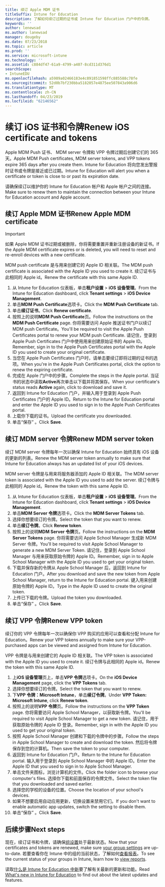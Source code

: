 ```yaml
---
title: 续订 Apple MDM 证书
titleSuffix: Intune for Education
description: 了解如何续订过期的证书或 Intune for Education 门户中的令牌。
keywords: ''
author: lenewsad
ms.author: lanewsad
manager: dougeby
ms.date: 07/23/2018
ms.topic: article
ms.prod: ''
ms.service: microsoft-intune
ms.technology: ''
ms.assetid: c884df47-61a9-4799-a407-8cd311d376d1
searchScope:
- IntuneEDU
ms.openlocfilehash: a5989a02466183e4c891851598ffc885588c78fe
ms.sourcegitcommit: 52d0b7bf230bba5182057e4875ee507843a906d6
ms.translationtype: MT
ms.contentlocale: zh-CN
ms.lasthandoff: 04/23/2019
ms.locfileid: "62146562"
---
```

# <a name="renew-ios-certificate-and-tokens"></a><span data-ttu-id="7f0be-103">续订 iOS 证书和令牌</span><span class="sxs-lookup"><span data-stu-id="7f0be-103">Renew iOS certificate and tokens</span></span>
<span data-ttu-id="7f0be-104">Apple MDM Push 证书、 MDM server 令牌和 VPP 令牌过期后创建它们的 365 天。</span><span class="sxs-lookup"><span data-stu-id="7f0be-104">Apple MDM Push certificates, MDM server tokens, and VPP tokens expire 365 days after you create them.</span></span> <span data-ttu-id="7f0be-105">Intune for Education 将向您发出警报时证书或令牌是接近或已过期。</span><span class="sxs-lookup"><span data-stu-id="7f0be-105">Intune for Education will alert you when a certificate or token is close to or past its expiration date.</span></span> 

<span data-ttu-id="7f0be-106">请确保续订以维护你的 Intune for Education 帐户和 Apple 帐户之间的连接。</span><span class="sxs-lookup"><span data-stu-id="7f0be-106">Make sure to renew them to maintain the connection between your Intune for Education account and Apple account.</span></span>  

## <a name="renew-apple-mdm--certificate"></a><span data-ttu-id="7f0be-107">续订 Apple MDM 证书</span><span class="sxs-lookup"><span data-stu-id="7f0be-107">Renew Apple MDM  certificate</span></span>  
> [!IMPORTANT]
> <span data-ttu-id="7f0be-108">如果 Apple MDM 证书过期或被删除，你将需要重置并重新注册设备的新证书。</span><span class="sxs-lookup"><span data-stu-id="7f0be-108">If the Apple MDM certificate expires or is deleted, you will need to reset and re-enroll devices with a new certificate.</span></span>  

<span data-ttu-id="7f0be-109">MDM push certificate 是与用来创建它的 Apple ID 相关联。</span><span class="sxs-lookup"><span data-stu-id="7f0be-109">The MDM push certificate is associated with the Apple ID you used to create it.</span></span> <span data-ttu-id="7f0be-110">续订证书与此相同的 Apple id。</span><span class="sxs-lookup"><span data-stu-id="7f0be-110">Renew the certificate with this same Apple ID.</span></span>

1. <span data-ttu-id="7f0be-111">从 Intune for Education 仪表板，单击**租户设置** > **iOS 设备管理**。</span><span class="sxs-lookup"><span data-stu-id="7f0be-111">From the Intune for Education dashboard, click **Tenant settings** > **iOS Device Management**.</span></span>
2. <span data-ttu-id="7f0be-112">单击**MDM Push Certificate**选项卡。</span><span class="sxs-lookup"><span data-stu-id="7f0be-112">Click the **MDM Push Certificate** tab.</span></span>
3. <span data-ttu-id="7f0be-113">单击**续订证书**。</span><span class="sxs-lookup"><span data-stu-id="7f0be-113">Click **Renew certificate**.</span></span>
4. <span data-ttu-id="7f0be-114">按照上的说明**MDM Push Certificate**页。</span><span class="sxs-lookup"><span data-stu-id="7f0be-114">Follow the instructions on the **MDM Push Certificate** page.</span></span> <span data-ttu-id="7f0be-115">你将需要访问 Apple 推送证书门户以续订 MDM push Certificate。</span><span class="sxs-lookup"><span data-stu-id="7f0be-115">You'll be required to visit the Apple Push Certificates portal to renew your MDM push Certificate.</span></span> <span data-ttu-id="7f0be-116">请记住，登录到 Apple Push Certificates 门户中使用用来创建原始证书的 Apple ID。</span><span class="sxs-lookup"><span data-stu-id="7f0be-116">Remember, sign in to the Apple Push Certificates portal with the Apple ID you used to create your original certificate.</span></span>
5. <span data-ttu-id="7f0be-117">当您在 Apple Push Certificates 门户时，请单击要续订即将过期的证书的选项。</span><span class="sxs-lookup"><span data-stu-id="7f0be-117">When you're in the Apple Push Certificates portal, click the option to renew the expiring certificate.</span></span> 
6. <span data-ttu-id="7f0be-118">完成在 Apple 门户中的步骤。</span><span class="sxs-lookup"><span data-stu-id="7f0be-118">Complete the steps in the Apple portal.</span></span> <span data-ttu-id="7f0be-119">当证书的状态中读取**Active**再次单击以下载并将其保存。</span><span class="sxs-lookup"><span data-stu-id="7f0be-119">When your certificate's status reads **Active** again, click to download and save it.</span></span>
7. <span data-ttu-id="7f0be-120">返回到 Intune for Education 门户，并输入用于登录到 Apple Push Certificates 门户的 Apple ID。</span><span class="sxs-lookup"><span data-stu-id="7f0be-120">Return to the Intune for Education portal and enter the Apple ID you used to sign in to the Apple Push Certificates portal.</span></span>
8. <span data-ttu-id="7f0be-121">上载你下载的证书。</span><span class="sxs-lookup"><span data-stu-id="7f0be-121">Upload the certificate you downloaded.</span></span>
9. <span data-ttu-id="7f0be-122">单击“保存” 。</span><span class="sxs-lookup"><span data-stu-id="7f0be-122">Click **Save**.</span></span>

## <a name="renew-mdm-server-token"></a><span data-ttu-id="7f0be-123">续订 MDM server 令牌</span><span class="sxs-lookup"><span data-stu-id="7f0be-123">Renew MDM server token</span></span>

<span data-ttu-id="7f0be-124">续订 MDM server 令牌每年一次以确保 Intune for Education 始终具有 iOS 设备的更新的列表。</span><span class="sxs-lookup"><span data-stu-id="7f0be-124">Renew the MDM server token annually to make sure that Intune for Education always has an updated list of your iOS devices.</span></span>

<span data-ttu-id="7f0be-125">MDM server 令牌是与用来将服务器添加的 Apple ID 相关联。</span><span class="sxs-lookup"><span data-stu-id="7f0be-125">The MDM server token is associated with the Apple ID you used to add the server.</span></span> <span data-ttu-id="7f0be-126">续订令牌与此相同的 Apple id。</span><span class="sxs-lookup"><span data-stu-id="7f0be-126">Renew the token with this same Apple ID.</span></span> 

1. <span data-ttu-id="7f0be-127">从 Intune for Education 仪表板，单击**租户设置** > **iOS 设备管理**。</span><span class="sxs-lookup"><span data-stu-id="7f0be-127">From the Intune for Education dashboard, click **Tenant settings** > **iOS Device Management**.</span></span>
2. <span data-ttu-id="7f0be-128">单击**MDM Server 令牌**选项卡。</span><span class="sxs-lookup"><span data-stu-id="7f0be-128">Click the **MDM Server Tokens** tab.</span></span>
3. <span data-ttu-id="7f0be-129">选择你想要续订的令牌。</span><span class="sxs-lookup"><span data-stu-id="7f0be-129">Select the token that you want to renew.</span></span>
4. <span data-ttu-id="7f0be-130">单击**续订令牌**。</span><span class="sxs-lookup"><span data-stu-id="7f0be-130">Click **Renew token**.</span></span>
5. <span data-ttu-id="7f0be-131">按照上的说明**MDM Server 令牌**页。</span><span class="sxs-lookup"><span data-stu-id="7f0be-131">Follow the instructions on the **MDM Server Tokens** page.</span></span> <span data-ttu-id="7f0be-132">你将需要访问 Apple School Manager 生成新 MDM Server 令牌。</span><span class="sxs-lookup"><span data-stu-id="7f0be-132">You'll be required to visit Apple School Manager to generate a new MDM Server Token.</span></span> <span data-ttu-id="7f0be-133">请记住，登录到 Apple School Manager 与用来获取原始令牌的 Apple ID。</span><span class="sxs-lookup"><span data-stu-id="7f0be-133">Remember, sign in to Apple School Manager with the Apple ID you used to get your original token.</span></span>
6. <span data-ttu-id="7f0be-134">下载并保存新的令牌从 Apple School Manager 后，返回到 Intune for Education 门户。</span><span class="sxs-lookup"><span data-stu-id="7f0be-134">After you download and save the new token from Apple School Manager, return to the Intune for Education portal.</span></span> <span data-ttu-id="7f0be-135">键入用来创建原始令牌的 Apple ID。</span><span class="sxs-lookup"><span data-stu-id="7f0be-135">Type in the Apple ID used to create the original token.</span></span>
7. <span data-ttu-id="7f0be-136">上传已下载的令牌。</span><span class="sxs-lookup"><span data-stu-id="7f0be-136">Upload the token you downloaded.</span></span>
8. <span data-ttu-id="7f0be-137">单击“保存” 。</span><span class="sxs-lookup"><span data-stu-id="7f0be-137">Click **Save**.</span></span>


## <a name="renew-vpp-token"></a><span data-ttu-id="7f0be-138">续订 VPP 令牌</span><span class="sxs-lookup"><span data-stu-id="7f0be-138">Renew VPP token</span></span>
<span data-ttu-id="7f0be-139">续订你的 VPP 令牌每年一次以确保你 VPP 购买的应用可以查看和分配 Intune for Education。</span><span class="sxs-lookup"><span data-stu-id="7f0be-139">Renew your VPP tokens annually to make sure your VPP-purchased apps can be viewed and assigned from Intune for Education.</span></span>  

<span data-ttu-id="7f0be-140">VPP 令牌是与用来创建它的 Apple ID 相关联。</span><span class="sxs-lookup"><span data-stu-id="7f0be-140">The VPP token is associated with the Apple ID you used to create it.</span></span> <span data-ttu-id="7f0be-141">续订令牌与此相同的 Apple id。</span><span class="sxs-lookup"><span data-stu-id="7f0be-141">Renew the token with this same Apple ID.</span></span>  

1. <span data-ttu-id="7f0be-142">上**iOS 设备管理**页上，单击**VPP 令牌**选项卡。</span><span class="sxs-lookup"><span data-stu-id="7f0be-142">On the **iOS Device Management** page, click the **VPP Tokens** tab.</span></span>
2. <span data-ttu-id="7f0be-143">选择你想要续订的令牌。</span><span class="sxs-lookup"><span data-stu-id="7f0be-143">Select the token that you want to renew.</span></span>
3. <span data-ttu-id="7f0be-144">下**VPP 令牌：Microsoft Intune**，单击**续订令牌**。</span><span class="sxs-lookup"><span data-stu-id="7f0be-144">Under **VPP Token: Microsoft Intune**, click **Renew token**.</span></span>
4. <span data-ttu-id="7f0be-145">按照上的说明**VPP 令牌**页。</span><span class="sxs-lookup"><span data-stu-id="7f0be-145">Follow the instructions on the **VPP Token** page.</span></span> <span data-ttu-id="7f0be-146">你将需要访问 Apple School Manager，以获取新令牌。</span><span class="sxs-lookup"><span data-stu-id="7f0be-146">You'll be required to visit Apple School Manager to get a new token.</span></span> <span data-ttu-id="7f0be-147">请记住，用于获取原始令牌的 Apple ID 登录。</span><span class="sxs-lookup"><span data-stu-id="7f0be-147">Remember, sign in with the Apple ID you used to get your original token.</span></span>
5. <span data-ttu-id="7f0be-148">按照 Apple School Manager 创建和下载的令牌中的步骤。</span><span class="sxs-lookup"><span data-stu-id="7f0be-148">Follow the steps in Apple School Manager to create and download the token.</span></span> <span data-ttu-id="7f0be-149">然后将令牌保存到您的计算机。</span><span class="sxs-lookup"><span data-stu-id="7f0be-149">Then save the token to your computer.</span></span>
6. <span data-ttu-id="7f0be-150">返回到 Intune for Education 门户。</span><span class="sxs-lookup"><span data-stu-id="7f0be-150">Return to the Intune for Education portal.</span></span> <span data-ttu-id="7f0be-151">输入用于登录到 Apple School Manager 中的 Apple ID。</span><span class="sxs-lookup"><span data-stu-id="7f0be-151">Enter the Apple ID that you used to sign in to Apple School Manager.</span></span>
7. <span data-ttu-id="7f0be-152">单击文件夹图标，浏览计算机的文件。</span><span class="sxs-lookup"><span data-stu-id="7f0be-152">Click the folder icon to browse your computer's files.</span></span> <span data-ttu-id="7f0be-153">选择你下载和前面保存的令牌文件。</span><span class="sxs-lookup"><span data-stu-id="7f0be-153">Select the token file that you downloaded and saved earlier.</span></span>
8. <span data-ttu-id="7f0be-154">选择您的学校的设备的位置。</span><span class="sxs-lookup"><span data-stu-id="7f0be-154">Choose the location of your school's devices.</span></span>
9. <span data-ttu-id="7f0be-155">如果不想要启用自动应用更新，切换设置来禁用它们。</span><span class="sxs-lookup"><span data-stu-id="7f0be-155">If you don't want to enable automatic app updates, switch the setting to disable them.</span></span> 
10. <span data-ttu-id="7f0be-156">单击“保存” 。</span><span class="sxs-lookup"><span data-stu-id="7f0be-156">Click **Save**.</span></span>

## <a name="next-steps"></a><span data-ttu-id="7f0be-157">后续步骤</span><span class="sxs-lookup"><span data-stu-id="7f0be-157">Next steps</span></span>
<span data-ttu-id="7f0be-158">现在，续订证书和令牌，请确保[组设置](edit-groups-intune-for-edu.md)处于最新状态。</span><span class="sxs-lookup"><span data-stu-id="7f0be-158">Now that your certificates and tokens are renewed, make sure [your group settings](edit-groups-intune-for-edu.md) are up-to-date.</span></span> <span data-ttu-id="7f0be-159">若要查看你在 Intune 中的组的当前状态，了解如何[查看报表](what-are-reports.md)。</span><span class="sxs-lookup"><span data-stu-id="7f0be-159">To see the current status of your groups in Intune, learn how to [view reports](what-are-reports.md).</span></span>  

<span data-ttu-id="7f0be-160">读取[什么是 Intune for Education 中新](whats-new-in-edu.md)要了解有关最新的更新和功能。</span><span class="sxs-lookup"><span data-stu-id="7f0be-160">Read [What's new in Intune for Education](whats-new-in-edu.md) to find out about the latest updates and features.</span></span>